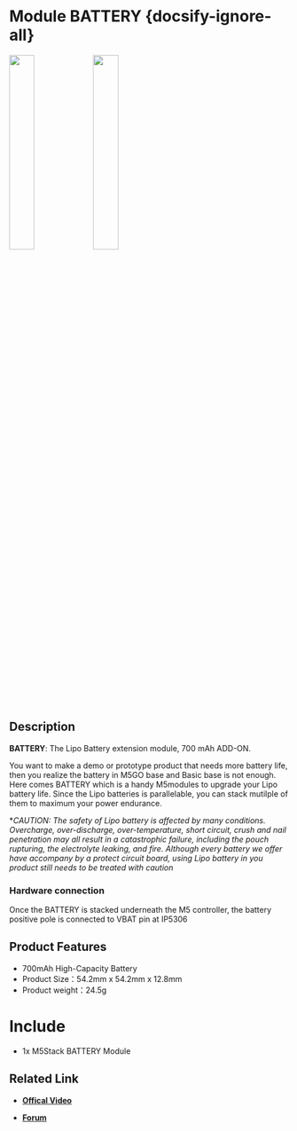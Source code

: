 # Module BATTERY  {docsify-ignore-all}

<img src="assets/img/product_pics/module/battery/module_battery_01.webp" width="30%" height="30%"><img src="assets/img/product_pics/module/battery/module_battery_02.webp" width="30%" height="30%"> 


## Description

**BATTERY**:  The Lipo Battery extension module, 700 mAh ADD-ON.

You want to make a demo or prototype product that needs more battery life, then you realize the battery in M5GO base and Basic base is not enough. Here comes BATTERY which is a handy M5modules to upgrade your Lipo battery life. Since the Lipo batteries is parallelable, you can stack mutilple of them to maximum your power endurance.

**CAUTION: The safety of Lipo battery is affected by many conditions. Overcharge, over-discharge, over-temperature, short circuit, crush and nail penetration may all result in a catastrophic failure, including the pouch rupturing, the electrolyte leaking, and fire. Although every battery we offer have accompany by a protect circuit board, using Lipo battery in you product still needs to be treated with caution*

### Hardware connection

Once the BATTERY is stacked underneath the M5 controller, the battery positive pole is connected to VBAT pin at IP5306

## Product Features

- 700mAh High-Capacity Battery
- Product Size：54.2mm x 54.2mm x 12.8mm
- Product weight：24.5g

# Include

-  1x M5Stack BATTERY Module

## Related Link

- **[Offical Video](https://www.youtube.com/channel/UCozgFVglWYQXbvTmGyS739w)**

- **[Forum](http://forum.m5stack.com/)**

<script>

   var purchase_link = 'https://m5stack.com/collections/m5-module/products/battery-module';

   anchor_search(purchase_link);
   scrollFunc();

</script>
